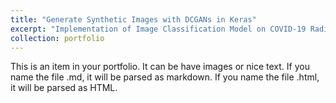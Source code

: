 ```yaml
---
title: "Generate Synthetic Images with DCGANs in Keras"
excerpt: "Implementation of Image Classification Model on COVID-19 Radiography dataset<br/><img src='/images/xray_covid.png'>"
collection: portfolio
---
```


This is an item in your portfolio. It can be have images or nice text. If you name the file .md, it will be parsed as markdown. If you name the file .html, it will be parsed as HTML. 
